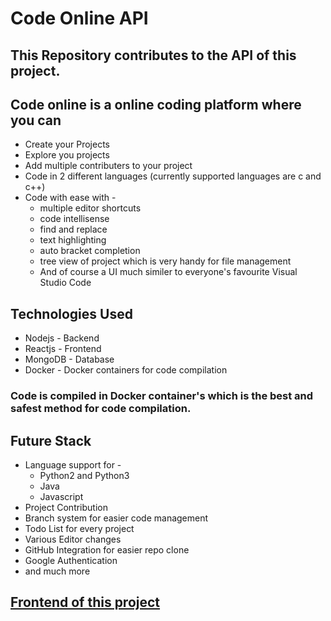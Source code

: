# Code Online API


## This Repository contributes to the API of this project.


## Code online is a online coding platform where you can

+ Create your Projects
+ Explore you projects
+ Add multiple contributers to your project
+ Code in 2 different languages (currently supported languages are c and c++)
+ Code with ease with -
    - multiple editor shortcuts
    - code intellisense
    - find and replace 
    - text highlighting
    - auto bracket completion
    - tree view of project which is very handy for file management
    - And of course a UI much similer to everyone's favourite Visual Studio Code


## Technologies Used

+ Nodejs - Backend
+ Reactjs - Frontend
+ MongoDB - Database
+ Docker - Docker containers for code compilation


### Code is compiled in Docker container's which is the best and safest method for code compilation.


## Future Stack

+ Language support for -
    - Python2 and Python3
    - Java
    - Javascript
+ Project Contribution
+ Branch system for easier code management
+ Todo List for every project
+ Various Editor changes
+ GitHub Integration for easier repo clone
+ Google Authentication
+ and much more

## [Frontend of this project](https://github.com/tanishq-malhotra/code-online-web)